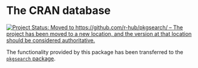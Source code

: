 
# The CRAN database

<!-- badges: start -->
[![Project Status: Moved to https://github.com/r-hub/pkgsearch/ – The project has been moved to a new location, and the version at that location should be considered authoritative.](https://www.repostatus.org/badges/latest/moved.svg)](https://www.repostatus.org/#moved)
<!-- badges: end -->

The functionality provided by this package has been transferred to the [`pkgsearch` package](https://github.com/r-hub/pkgsearch/).